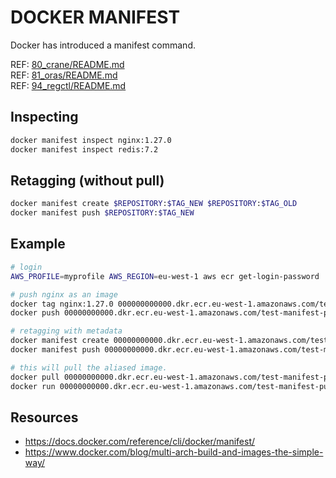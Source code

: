 # DOCKER MANIFEST

Docker has introduced a manifest command.  

REF: [80_crane/README.md](../80_crane/README.md)  
REF: [81_oras/README.md](../81_oras/README.md)  
REF: [94_regctl/README.md](../94_regctl/README.md)  

## Inspecting

```sh
docker manifest inspect nginx:1.27.0
docker manifest inspect redis:7.2 
```

## Retagging (without pull)

```sh
docker manifest create $REPOSITORY:$TAG_NEW $REPOSITORY:$TAG_OLD
docker manifest push $REPOSITORY:$TAG_NEW
```

## Example

```sh
# login
AWS_PROFILE=myprofile AWS_REGION=eu-west-1 aws ecr get-login-password | docker login --username AWS --password-stdin 000000000000.dkr.ecr.eu-west-1.amazonaws.com

# push nginx as an image
docker tag nginx:1.27.0 000000000000.dkr.ecr.eu-west-1.amazonaws.com/test-manifest-push:1.27.0         
docker push 00000000000.dkr.ecr.eu-west-1.amazonaws.com/test-manifest-push:1.27.0

# retagging with metadata
docker manifest create 00000000000.dkr.ecr.eu-west-1.amazonaws.com/test-manifest-push:new_image 00000000000.dkr.ecr.eu-west-1.amazonaws.com/test-manifest-push:1.27.0
docker manifest push 00000000000.dkr.ecr.eu-west-1.amazonaws.com/test-manifest-push:new_image

# this will pull the aliased image.
docker pull 00000000000.dkr.ecr.eu-west-1.amazonaws.com/test-manifest-push:new_image
docker run 00000000000.dkr.ecr.eu-west-1.amazonaws.com/test-manifest-push:new_image
```

## Resources

* https://docs.docker.com/reference/cli/docker/manifest/
* https://www.docker.com/blog/multi-arch-build-and-images-the-simple-way/

